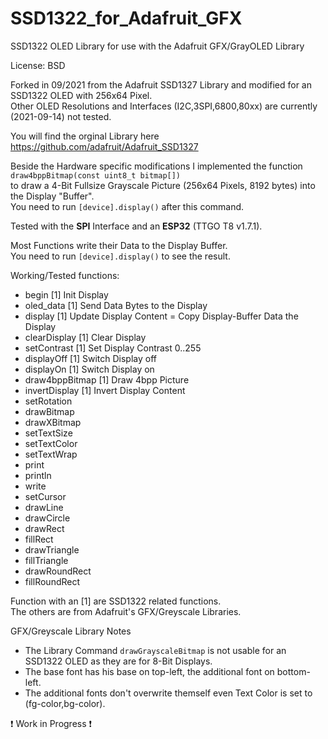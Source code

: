 # SSD1322_for_Adafruit_GFX
SSD1322 OLED Library for use with the Adafruit GFX/GrayOLED Library  
  
License: BSD  
  
Forked in 09/2021 from the Adafruit SSD1327 Library and modified for an SSD1322 OLED with 256x64 Pixel.  
Other OLED Resolutions and Interfaces (I2C,3SPI,6800,80xx) are currently (2021-09-14) not tested.  
  
You will find the orginal Library here https://github.com/adafruit/Adafruit_SSD1327  
  
Beside the Hardware specific modifications I implemented the function  
`draw4bppBitmap(const uint8_t bitmap[])`  
to draw a 4-Bit Fullsize Grayscale Picture (256x64 Pixels, 8192 bytes) into the Display "Buffer".  
You need to run `[device].display()` after this command.  
  
Tested with the **SPI** Interface and an **ESP32** (TTGO T8 v1.7.1).  
  
Most Functions write their Data to the Display Buffer.  
You need to run `[device].display()` to see the result.  
  
Working/Tested functions:  
 * begin [1]           Init Display
 * oled_data [1]       Send Data Bytes to the Display
 * display [1]         Update Display Content = Copy Display-Buffer Data the Display
 * clearDisplay [1]    Clear Display
 * setContrast [1]     Set Display Contrast 0..255
 * displayOff [1]      Switch Display off
 * displayOn [1]       Switch Display on
 * draw4bppBitmap [1]  Draw 4bpp Picture
 * invertDisplay [1]   Invert Display Content
 * setRotation
 * drawBitmap
 * drawXBitmap
 * setTextSize
 * setTextColor
 * setTextWrap
 * print
 * println
 * write
 * setCursor
 * drawLine
 * drawCircle
 * drawRect
 * fillRect
 * drawTriangle
 * fillTriangle
 * drawRoundRect
 * fillRoundRect
  
Function with an [1] are SSD1322 related functions.  
The others are from Adafruit's GFX/Greyscale Libraries.  
  
GFX/Greyscale Library Notes
 * The Library Command `drawGrayscaleBitmap` is not usable for an SSD1322 OLED as they are for 8-Bit Displays.  
 * The base font has his base on top-left, the additional font on bottom-left.  
 * The additional fonts don't overwrite themself even Text Color is set to (fg-color,bg-color).  
  
❗ Work in Progress ❗  
